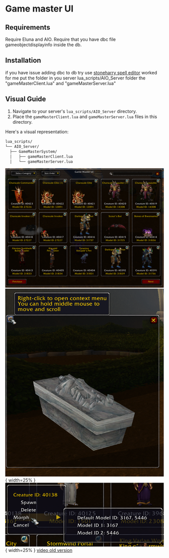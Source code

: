 # Game master UI

## Requirements

Require Eluna and AIO.
Require that you have dbc file gameobjectdisplayinfo inside the db.

## Installation

if you have issue adding dbc to db try use [stoneharry spell editor](https://github.com/stoneharry/WoW-Spell-Editor) worked for me
put the folder in you server lua_scripts/AIO_Server folder the "gameMasterClient.lua" and "gameMasterServer.lua"

## Visual Guide

1. Navigate to your server's `lua_scripts/AIO_Server` directory.
2. Place the `gameMasterClient.lua` and `gameMasterServer.lua` files in this directory.

Here's a visual representation:

```plaintext
lua_scripts/
└── AIO_Server/
  ├── GameMasterSystem/
  │   ├── gameMasterClient.lua
  │   └── gameMasterServer.lua
```

![Game Master UI](src/assets/2024-10-20-16-04-05.png)
![Game Master UI1](src/assets/2024-10-20-16-00-51.png){ width=25% } ![Game Master UI2](src/assets/2024-10-20-16-03-08.png){ width=25% }
[video old version](https://streamable.com/e76v5t)
